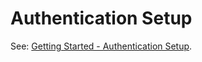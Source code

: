 # Authentication Setup

See: [Getting Started - Authentication Setup](../get-started/authentication.md).